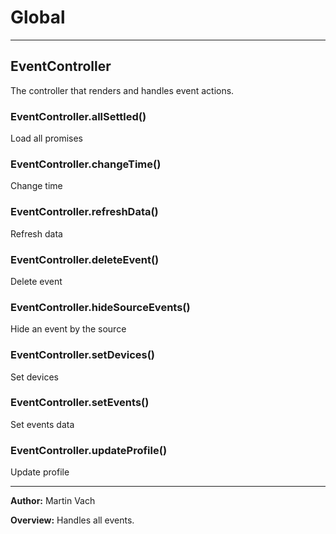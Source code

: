# Global





* * *

## EventController
The controller that renders and handles event actions.

### EventController.allSettled() 

Load all promises


### EventController.changeTime() 

Change time


### EventController.refreshData() 

Refresh data


### EventController.deleteEvent() 

Delete event


### EventController.hideSourceEvents() 

Hide an event by the source


### EventController.setDevices() 

Set devices


### EventController.setEvents() 

Set events data


### EventController.updateProfile() 

Update profile




* * *



**Author:** Martin Vach



**Overview:** Handles all events.


